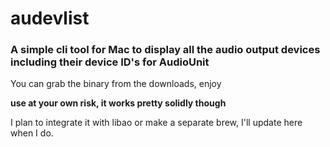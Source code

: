 audevlist
===

### A simple cli tool for Mac to display all the audio output devices including their device ID's for AudioUnit ###

You can grab the binary from the downloads, enjoy

**use at your own risk, it works pretty solidly though**

I plan to integrate it with libao or make a separate brew, I'll update here when I do.

